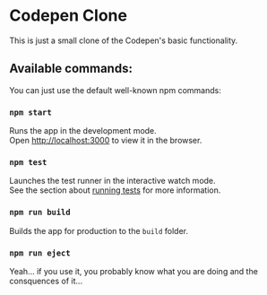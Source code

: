 # Codepen Clone

This is just a small clone of the Codepen's basic functionality.


## Available commands:

You can just use the default well-known npm commands:

### `npm start`

Runs the app in the development mode.<br />
Open [http://localhost:3000](http://localhost:3000) to view it in the browser.


### `npm test`

Launches the test runner in the interactive watch mode.<br />
See the section about [running tests](https://facebook.github.io/create-react-app/docs/running-tests) for more information.

### `npm run build`

Builds the app for production to the `build` folder.<br />



### `npm run eject`

Yeah... if you use it, you probably know what you are doing and the consquences of it...